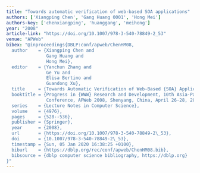```yaml
---
title: "Towards automatic verification of web-based SOA applications"
authors: ['Xiangping Chen', 'Gang Huang 0001', 'Hong Mei']
authors-key: ['chenxiangping', 'huanggang', 'meihong']
year: "2008"
article-link: "https://doi.org/10.1007/978-3-540-78849-2_53"
venue: "APWeb"
bibex: "@inproceedings{DBLP:conf/apweb/ChenHM08,
  author    = {Xiangping Chen and
               Gang Huang and
               Hong Mei},
  editor    = {Yanchun Zhang and
               Ge Yu and
               Elisa Bertino and
               Guandong Xu},
  title     = {Towards Automatic Verification of Web-Based {SOA} Applications},
  booktitle = {Progress in {WWW} Research and Development, 10th Asia-Pacific Web
               Conference, APWeb 2008, Shenyang, China, April 26-28, 2008. Proceedings},
  series    = {Lecture Notes in Computer Science},
  volume    = {4976},
  pages     = {528--536},
  publisher = {Springer},
  year      = {2008},
  url       = {https://doi.org/10.1007/978-3-540-78849-2\_53},
  doi       = {10.1007/978-3-540-78849-2\_53},
  timestamp = {Sun, 05 Jan 2020 16:38:25 +0100},
  biburl    = {https://dblp.org/rec/conf/apweb/ChenHM08.bib},
  bibsource = {dblp computer science bibliography, https://dblp.org}
}"
---
```

